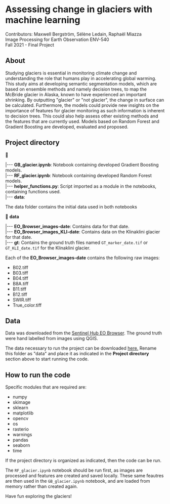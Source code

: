 # Assessing change in glaciers with machine learning

Contributors: Maxwell Bergström, Sélène Ledain, Raphaël Miazza\
Image Processing for Earth Observation ENV-540\
Fall 2021 - Final Project

## About

Studying glaciers is essential in monitoring climate change and understanding the role that humans play in accelerating global warming. This study aims at developing semantic segmentation models, which are based on ensemble methods and namely decision trees, to map the McBride glacier in Alaska, known to have experienced an important shrinking. By outputting "glacier" or "not glacier", the change in surface can be calculated. Furthermore, the models could provide new insights on the importance of features for glacier monitoring as such information is inherent to decision trees. This could also help assess other existing methods and the features that are currently used. Models based on Random Forest and Gradient Boosting are developed, evaluated and proposed.

## Project directory 

:file_folder: 

  |--- **GB_glacier.ipynb**: Notebook containing developed Gradient Boosting models.\
  |--- **RF_glacier.ipynb**: Notebook containing developed Random Forest models.\
  |--- **helper_functions.py**: Script imported as a module in the notebooks, containing functions used.\
  |--- **data**: 
  
 The data folder contains the initial data used in both notebooks
 
 
:file_folder: **data**

  |--- **EO_Browser_images-date**: Contains data for that date.\
  |--- **EO_Browser_images_KLI-date**: Contains data on the Klinaklini glacier for that date.\
  |--- **gt**: Contains the ground truth files named `GT_marker_date.tif` or `GT_KLI_date.tif` for the Klinaklini glacier.
  
Each of the **EO_Browser_images-date** contains the following raw images:
* B02.tiff
* B03.tiff
* B04.tiff
* B8A.tiff
* B11.tiff
* B12.tiff
* SWIR.tiff
* True_color.tiff


## Data

Data was downloaded from the [Sentinel Hub EO Browser](https://apps.sentinel-hub.com/eo-browser/). The ground truth were hand labelled from images using QGIS.

The data necessary to run the project can be downloaded [here.](https://drive.google.com/drive/folders/1B_3tv_uJuDsumA87xexR0jrAJXqiS6Br?usp=sharing) Rename this folder as "data" and place it as indicated in the **Project directory** section above to start running the code.


## How to run the code 

Specific modules that are required are: 

* numpy
* skimage
* sklearn
* matplotlib
* opencv
* os
* rasterio
* warnings 
* pandas
* seaborn
* time

If the project directory is organized as indicated, then the code can be run.

The `RF_glacier.ipynb` notebook should be run first, as images are processed and features are created and saved locally. These same feautres are then used in the `GB_glacier.ipynb` notebook, and are loaded from memory rather than created again.



Have fun exploring the glaciers!

